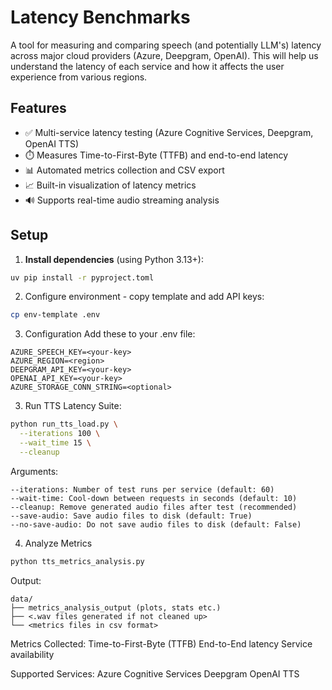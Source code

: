 #  Latency Benchmarks 

A tool for measuring and comparing speech (and potentially LLM's) latency across major cloud providers (Azure, Deepgram, OpenAI).
This will help us understand the latency of each service and how it affects the user experience from various regions. 

## Features

- ✅ Multi-service latency testing (Azure Cognitive Services, Deepgram, OpenAI TTS)
- ⏱️ Measures Time-to-First-Byte (TTFB) and end-to-end latency
- 📊 Automated metrics collection and CSV export
- 📈 Built-in visualization of latency metrics
- 🔊 Supports real-time audio streaming analysis

## Setup

1. **Install dependencies** (using Python 3.13+):
```bash
uv pip install -r pyproject.toml
```

2. Configure environment - copy template and add API keys:
```bash
cp env-template .env
```

3. Configuration
Add these to your .env file:
```
AZURE_SPEECH_KEY=<your-key>
AZURE_REGION=<region>
DEEPGRAM_API_KEY=<your-key>
OPENAI_API_KEY=<your-key>
AZURE_STORAGE_CONN_STRING=<optional>
```
3. Run TTS Latency Suite:
```bash
python run_tts_load.py \
  --iterations 100 \
  --wait_time 15 \
  --cleanup
```
Arguments:

```
--iterations: Number of test runs per service (default: 60)
--wait-time: Cool-down between requests in seconds (default: 10)
--cleanup: Remove generated audio files after test (recommended)
--save-audio: Save audio files to disk (default: True)
--no-save-audio: Do not save audio files to disk (default: False)
```
4. Analyze Metrics
```bash
python tts_metrics_analysis.py
```

Output:
``` 
data/
├── metrics_analysis_output (plots, stats etc.)
├── <.wav files generated if not cleaned up>
└── <metrics files in csv format>
```


Metrics Collected:
Time-to-First-Byte (TTFB)
End-to-End latency
Service availability

Supported Services:
Azure Cognitive Services
Deepgram
OpenAI TTS